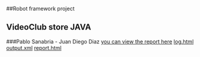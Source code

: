 ##Robot framework project
## VideoClub store JAVA
###Pablo Sanabria - Juan Diego Diaz
[you can view the report here](https://github.com/jddm11/robot_framework_project/blob/master/robot_test/client_test_cases.rst)
[log.html](https://github.com/jddm11/robot_framework_project/blob/master/robot_output/log.html)
[output.xml](https://github.com/jddm11/robot_framework_project/blob/master/robot_output/output.xml)
[report.html](https://github.com/jddm11/robot_framework_project/blob/master/robot_output/report.html)